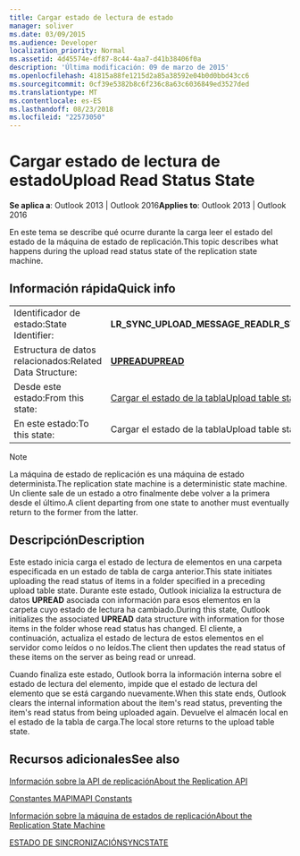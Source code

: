 ```yaml
---
title: Cargar estado de lectura de estado
manager: soliver
ms.date: 03/09/2015
ms.audience: Developer
localization_priority: Normal
ms.assetid: 4d45574e-df87-8c44-4aa7-d41b38406f0a
description: 'Última modificación: 09 de marzo de 2015'
ms.openlocfilehash: 41815a88fe1215d2a85a38592e04b0d0bbd43cc6
ms.sourcegitcommit: 0cf39e5382b8c6f236c8a63c6036849ed3527ded
ms.translationtype: MT
ms.contentlocale: es-ES
ms.lasthandoff: 08/23/2018
ms.locfileid: "22573050"
---
```

# <a name="upload-read-status-state"></a><span data-ttu-id="626ab-103">Cargar estado de lectura de estado</span><span class="sxs-lookup"><span data-stu-id="626ab-103">Upload Read Status State</span></span>

  
  
<span data-ttu-id="626ab-104">**Se aplica a**: Outlook 2013 | Outlook 2016</span><span class="sxs-lookup"><span data-stu-id="626ab-104">**Applies to**: Outlook 2013 | Outlook 2016</span></span> 
  
 <span data-ttu-id="626ab-105">En este tema se describe qué ocurre durante la carga leer el estado del estado de la máquina de estado de replicación.</span><span class="sxs-lookup"><span data-stu-id="626ab-105">This topic describes what happens during the upload read status state of the replication state machine.</span></span> 
  
## <a name="quick-info"></a><span data-ttu-id="626ab-106">Información rápida</span><span class="sxs-lookup"><span data-stu-id="626ab-106">Quick info</span></span>

|||
|:-----|:-----|
|<span data-ttu-id="626ab-107">Identificador de estado:</span><span class="sxs-lookup"><span data-stu-id="626ab-107">State Identifier:</span></span>  <br/> |<span data-ttu-id="626ab-108">**LR_SYNC_UPLOAD_MESSAGE_READ**</span><span class="sxs-lookup"><span data-stu-id="626ab-108">**LR_SYNC_UPLOAD_MESSAGE_READ**</span></span> <br/> |
|<span data-ttu-id="626ab-109">Estructura de datos relacionados:</span><span class="sxs-lookup"><span data-stu-id="626ab-109">Related Data Structure:</span></span>  <br/> |<span data-ttu-id="626ab-110">**[UPREAD](upread.md)**</span><span class="sxs-lookup"><span data-stu-id="626ab-110">**[UPREAD](upread.md)**</span></span> <br/> |
|<span data-ttu-id="626ab-111">Desde este estado:</span><span class="sxs-lookup"><span data-stu-id="626ab-111">From this state:</span></span>  <br/> |[<span data-ttu-id="626ab-112">Cargar el estado de la tabla</span><span class="sxs-lookup"><span data-stu-id="626ab-112">Upload table state</span></span>](upload-table-state.md) <br/> |
|<span data-ttu-id="626ab-113">En este estado:</span><span class="sxs-lookup"><span data-stu-id="626ab-113">To this state:</span></span>  <br/> |<span data-ttu-id="626ab-114">Cargar el estado de la tabla</span><span class="sxs-lookup"><span data-stu-id="626ab-114">Upload table state</span></span>  <br/> |
   
> [!NOTE]
> <span data-ttu-id="626ab-115">La máquina de estado de replicación es una máquina de estado determinista.</span><span class="sxs-lookup"><span data-stu-id="626ab-115">The replication state machine is a deterministic state machine.</span></span> <span data-ttu-id="626ab-116">Un cliente sale de un estado a otro finalmente debe volver a la primera desde el último.</span><span class="sxs-lookup"><span data-stu-id="626ab-116">A client departing from one state to another must eventually return to the former from the latter.</span></span> 
  
## <a name="description"></a><span data-ttu-id="626ab-117">Descripción</span><span class="sxs-lookup"><span data-stu-id="626ab-117">Description</span></span>

<span data-ttu-id="626ab-118">Este estado inicia carga el estado de lectura de elementos en una carpeta especificada en un estado de tabla de carga anterior.</span><span class="sxs-lookup"><span data-stu-id="626ab-118">This state initiates uploading the read status of items in a folder specified in a preceding upload table state.</span></span> <span data-ttu-id="626ab-119">Durante este estado, Outlook inicializa la estructura de datos **UPREAD** asociada con información para esos elementos en la carpeta cuyo estado de lectura ha cambiado.</span><span class="sxs-lookup"><span data-stu-id="626ab-119">During this state, Outlook initializes the associated **UPREAD** data structure with information for those items in the folder whose read status has changed.</span></span> <span data-ttu-id="626ab-120">El cliente, a continuación, actualiza el estado de lectura de estos elementos en el servidor como leídos o no leídos.</span><span class="sxs-lookup"><span data-stu-id="626ab-120">The client then updates the read status of these items on the server as being read or unread.</span></span> 
  
<span data-ttu-id="626ab-121">Cuando finaliza este estado, Outlook borra la información interna sobre el estado de lectura del elemento, impide que el estado de lectura del elemento que se está cargando nuevamente.</span><span class="sxs-lookup"><span data-stu-id="626ab-121">When this state ends, Outlook clears the internal information about the item's read status, preventing the item's read status from being uploaded again.</span></span> <span data-ttu-id="626ab-122">Devuelve el almacén local en el estado de la tabla de carga.</span><span class="sxs-lookup"><span data-stu-id="626ab-122">The local store returns to the upload table state.</span></span>
  
## <a name="see-also"></a><span data-ttu-id="626ab-123">Recursos adicionales</span><span class="sxs-lookup"><span data-stu-id="626ab-123">See also</span></span>



[<span data-ttu-id="626ab-124">Información sobre la API de replicación</span><span class="sxs-lookup"><span data-stu-id="626ab-124">About the Replication API</span></span>](about-the-replication-api.md)
  
[<span data-ttu-id="626ab-125">Constantes MAPI</span><span class="sxs-lookup"><span data-stu-id="626ab-125">MAPI Constants</span></span>](mapi-constants.md)
  
[<span data-ttu-id="626ab-126">Información sobre la máquina de estados de replicación</span><span class="sxs-lookup"><span data-stu-id="626ab-126">About the Replication State Machine</span></span>](about-the-replication-state-machine.md)
  
[<span data-ttu-id="626ab-127">ESTADO DE SINCRONIZACIÓN</span><span class="sxs-lookup"><span data-stu-id="626ab-127">SYNCSTATE</span></span>](syncstate.md)

